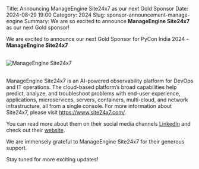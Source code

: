 Title: Announcing ManageEngine Site24x7 as our next Gold Sponsor
Date: 2024-08-29 19:00
Category: 2024
Slug: sponsor-announcement-manage-engine
Summary: We are so excited to announce **ManageEngine Site24x7** as our next Gold sponsor!

We are excited to announce our next Gold Sponsor for PyCon India 2024 - **ManageEngine Site24x7**

<br>
<div class="text-center">
  <a href="https://www.site24x7.com/" target="_blank" style="border: none; text-decoration: none;">
    <img src="{static}/images/2024/sponsor-manageengine.png" alt="ManageEngine Site24x7" class="img-fluid responsive-image">
  </a>
</div>
<br>

ManageEngine Site24x7 is an AI-powered observability platform for DevOps and IT operations. The cloud-based platform’s broad capabilities help predict, analyze, and troubleshoot problems with end-user experience, applications, microservices, servers, containers, multi-cloud, and network infrastructure, all from a single console. For more information about Site24x7, please visit <https://www.site24x7.com/>.

You can read more about them on their social media channels [LinkedIn](https://www.linkedin.com/company/e2enetworks) and check out their [website](https://www.site24x7.com/).

We are immensely grateful to ManageEngine Site24x7 for their generous support.

Stay tuned for more exciting updates!
